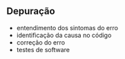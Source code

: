 ## Depuração

- entendimento dos sintomas do erro
- identificação da causa no código 
- correção do erro
- testes de software
